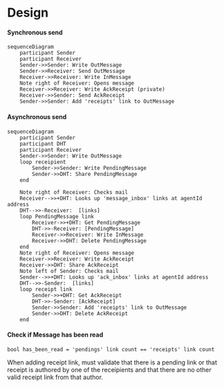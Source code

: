 # Design
#### Synchronous send

```mermaid
sequenceDiagram
    participant Sender
    participant Receiver
    Sender->>Sender: Write OutMessage
    Sender->>Receiver: Send OutMessage        
    Receiver->>Receiver: Write InMessage
    Note right of Receiver: Opens message
    Receiver->>Receiver: Write AckReceipt (private)
    Receiver->>Sender: Send AckReceipt
    Sender->>Sender: Add 'receipts' link to OutMessage
```

#### Asynchronous send
```mermaid
sequenceDiagram
    participant Sender
    participant DHT
    participant Receiver
    Sender->>Sender: Write OutMessage
    loop receipient
        Sender->>Sender: Write PendingMessage
        Sender->>DHT: Share PendingMessage
    end
        
    Note right of Receiver: Checks mail
    Receiver-->>+DHT: Looks up 'message_inbox' links at agentId address
    DHT-->>-Receiver:  [links]
    loop PendingMessage link
        Receiver->>+DHT: Get PendingMessage
        DHT->>-Receiver: [PendingMessage]
        Receiver->>Receiver: Write InMessage
        Receiver->>DHT: Delete PendingMessage
    end
    Note right of Receiver: Opens message
    Receiver->>Receiver: Write AckReceipt
    Receiver->>DHT: Share AckReceipt
    Note left of Sender: Checks mail
    Sender-->>+DHT: Looks up 'ack_inbox' links at agentId address
    DHT-->>-Sender:  [links]
    loop receipt link
        Sender->>+DHT: Get AckReceipt
        DHT->>-Sender: [AckReceipt]    
        Sender->>Sender: Add 'receipts' link to OutMessage
        Sender->>DHT: Delete AckReceipt
    end
```

#### Check if Message has been read

```
bool has_been_read = 'pendings' link count == 'receipts' link count
```

When adding receipt link, must validate that there is a pending link or that receipt is authored by one of the receipients and that there are no other valid receipt link from that author.